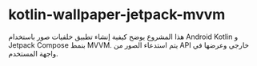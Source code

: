 # kotlin-wallpaper-jetpack-mvvm
هذا المشروع يوضح كيفية إنشاء تطبيق خلفيات صور باستخدام Android Kotlin و Jetpack Compose بنمط MVVM. يتم استدعاء الصور من API خارجي وعرضها في واجهة المستخدم.
